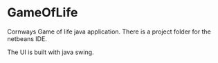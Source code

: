# GameOfLife
Cornways Game of life java application.
There is a project folder for the netbeans IDE.

The UI is built with java swing.
